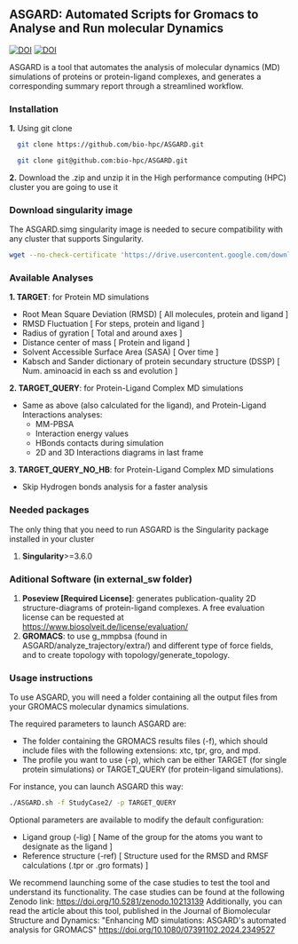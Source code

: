 ## ASGARD: Automated Scripts for Gromacs to Analyse and Run molecular Dynamics

[![DOI](https://zenodo.org/badge/doi/10.1080/07391102.2024.2349527.svg?style=svg)](https://doi.org/10.1080/07391102.2024.2349527)
[![DOI](https://zenodo.org/badge/DOI/10.5281/zenodo.10213139.svg)](https://doi.org/10.5281/zenodo.10213139)

ASGARD is a tool that automates the analysis of molecular dynamics (MD) simulations of proteins or protein-ligand complexes, and generates a corresponding summary report through a streamlined workflow.

### Installation

**1.** Using git clone
```bash
  git clone https://github.com/bio-hpc/ASGARD.git
```
```bash
  git clone git@github.com:bio-hpc/ASGARD.git
```

**2.** Download the .zip and unzip it in the High performance computing (HPC) cluster you are going to use it


### Download singularity image 
The ASGARD.simg singularity image is needed to secure compatibility with any cluster that supports Singularity.

```bash
wget --no-check-certificate 'https://drive.usercontent.google.com/download?id=1wHvmtUVhUz9DAzPnqeZPE7MVX5fRERGb&export=download&authuser=1&confirm=t&uuid=0c83343d-17fe-4282-bf07-9a2321537a9a&at=APZUnTW_78yhd6klINcZBOjxIU6g:1706872870521' -O singularity/ASGARD.simg
```

### Available Analyses

**1. TARGET**: for Protein MD simulations
  - Root Mean Square Deviation (RMSD)  [ All molecules, protein and ligand ] <br />
  - RMSD Fluctuation  [ For steps, protein and ligand ] <br />
  - Radius of gyration  [ Total and around axes ] <br />
  - Distance center of mass  [ Protein and ligand ] <br />
  - Solvent Accessible Surface Area (SASA)  [ Over time ] <br /> 
  - Kabsch and Sander dictionary of protein secundary structure (DSSP)  [ Num. aminoacid in each ss and evolution ] <br />

**2. TARGET_QUERY**: for Protein-Ligand Complex MD simulations
  - Same as above (also calculated for the ligand), and Protein-Ligand Interactions analyses: <br />
     - MM-PBSA <br />
     - Interaction energy values <br />
     - HBonds contacts during simulation <br />
     - 2D and 3D Interactions diagrams in last frame  <br />

**3. TARGET_QUERY_NO_HB**: for Protein-Ligand Complex MD simulations
  - Skip Hydrogen bonds analysis for a faster analysis

### Needed packages
The only thing that you need to run ASGARD is the Singularity package installed in your cluster
1. **Singularity**>=3.6.0

### Aditional Software (in external_sw folder)
1. **Poseview [Required License]**:  generates publication-quality 2D structure-diagrams of protein-ligand complexes. A free evaluation license can be requested at https://www.biosolveit.de/license/evaluation/ 
2. **GROMACS**: to use g_mmpbsa (found in ASGARD/analyze_trajectory/extra/) and different type of force fields, and to create topology with topology/generate_topology.

### Usage instructions

To use ASGARD, you will need a folder containing all the output files from your GROMACS molecular dynamics simulations.

The required parameters to launch ASGARD are:
- The folder containing the GROMACS results files (-f), which should include files with the following extensions: xtc, tpr, gro, and mpd.
- The profile you want to use (-p), which can be either TARGET (for single protein simulations) or TARGET_QUERY (for protein-ligand simulations).

For instance, you can launch ASGARD this way:
```bash
./ASGARD.sh -f StudyCase2/ -p TARGET_QUERY
```

Optional parameters are available to modify the default configuration:
  - Ligand group (-lig) [ Name of the group for the atoms you want to designate as the ligand ] <br />
  - Reference structure (-ref) [ Structure used for the RMSD and RMSF calculations (.tpr or .gro formats)  ] <br />


We recommend launching some of the case studies to test the tool and understand its functionality. The case studies can be found at the following Zenodo link:
https://doi.org/10.5281/zenodo.10213139
Additionally, you can read the article about this tool, published in the Journal of Biomolecular Structure and Dynamics: "Enhancing MD simulations: ASGARD's automated analysis for GROMACS"
https://doi.org/10.1080/07391102.2024.2349527

